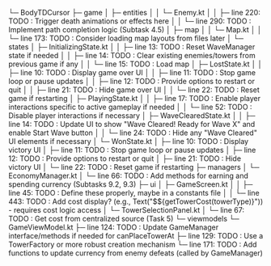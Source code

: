 └─ BodyTDCursor
   ├─ game
   │  ├─ entities
   │  │  └─ Enemy.kt
   │  │     ├─ line 220: TODO : Trigger death animations or effects here
   │  │     └─ line 290: TODO : Implement path completion logic (Subtask 4.5)
   │  ├─ map
   │  │  └─ Map.kt
   │  │     └─ line 173: TODO : Consider loading map layouts from files later
   │  └─ states
   │     ├─ InitializingState.kt
   │     │  ├─ line 13: TODO : Reset WaveManager state if needed
   │     │  ├─ line 14: TODO : Clear existing enemies/towers from previous game if any
   │     │  └─ line 15: TODO : Load map
   │     ├─ LostState.kt
   │     │  ├─ line 10: TODO : Display game over UI
   │     │  ├─ line 11: TODO : Stop game loop or pause updates
   │     │  ├─ line 12: TODO : Provide options to restart or quit
   │     │  ├─ line 21: TODO : Hide game over UI
   │     │  └─ line 22: TODO : Reset game if restarting
   │     ├─ PlayingState.kt
   │     │  ├─ line 17: TODO : Enable player interactions specific to active gameplay if needed
   │     │  └─ line 52: TODO : Disable player interactions if necessary
   │     ├─ WaveClearedState.kt
   │     │  ├─ line 14: TODO : Update UI to show "Wave Cleared! Ready for Wave X" and enable Start Wave button
   │     │  └─ line 24: TODO : Hide any "Wave Cleared" UI elements if necessary
   │     └─ WonState.kt
   │        ├─ line 10: TODO : Display victory UI
   │        ├─ line 11: TODO : Stop game loop or pause updates
   │        ├─ line 12: TODO : Provide options to restart or quit
   │        ├─ line 21: TODO : Hide victory UI
   │        └─ line 22: TODO : Reset game if restarting
   ├─ managers
   │  └─ EconomyManager.kt
   │     └─ line 66: TODO : Add methods for earning and spending currency (Subtasks 9.2, 9.3)
   ├─ ui
   │  ├─ GameScreen.kt
   │  │  ├─ line 45: TODO : Define these properly, maybe in a constants file
   │  │  └─ line 443: TODO : Add cost display? (e.g., Text("$${getTowerCost(towerType)}")) - requires cost logic access
   │  └─ TowerSelectionPanel.kt
   │     └─ line 67: TODO : Get cost from centralized source (Task 5)
   └─ viewmodels
      └─ GameViewModel.kt
         ├─ line 124: TODO : Update GameManager interface/methods if needed for canPlaceTowerAt
         ├─ line 129: TODO : Use a TowerFactory or more robust creation mechanism
         └─ line 171: TODO : Add functions to update currency from enemy defeats (called by GameManager)